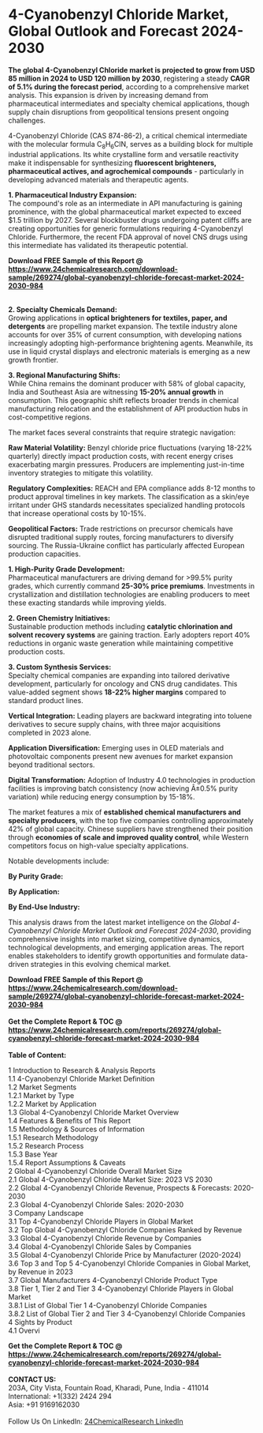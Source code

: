 <h1>4-Cyanobenzyl Chloride Market, Global Outlook and Forecast 2024-2030</h1><p><strong>The global 4-Cyanobenzyl Chloride market is projected to grow from USD 85 million in 2024 to USD 120 million by 2030</strong>, registering a steady <strong>CAGR of 5.1% during the forecast period</strong>, according to a comprehensive market analysis. This expansion is driven by increasing demand from pharmaceutical intermediates and specialty chemical applications, though supply chain disruptions from geopolitical tensions present ongoing challenges.</p><p>4-Cyanobenzyl Chloride (CAS 874-86-2), a critical chemical intermediate with the molecular formula C<sub>8</sub>H<sub>6</sub>ClN, serves as a building block for multiple industrial applications. Its white crystalline form and versatile reactivity make it indispensable for synthesizing <strong>fluorescent brighteners, pharmaceutical actives, and agrochemical compounds</strong> - particularly in developing advanced materials and therapeutic agents.</p><p><strong>1. Pharmaceutical Industry Expansion:</strong><br>
The compound's role as an intermediate in API manufacturing is gaining prominence, with the global pharmaceutical market expected to exceed $1.5 trillion by 2027. Several blockbuster drugs undergoing patent cliffs are creating opportunities for generic formulations requiring 4-Cyanobenzyl Chloride. Furthermore, the recent FDA approval of novel CNS drugs using this intermediate has validated its therapeutic potential.</p><div><b>Download FREE Sample of this Report @ 
            <a href="https://www.24chemicalresearch.com/download-sample/269274/global-cyanobenzyl-chloride-forecast-market-2024-2030-984">
            https://www.24chemicalresearch.com/download-sample/269274/global-cyanobenzyl-chloride-forecast-market-2024-2030-984</a></b></div><br><p><strong>2. Specialty Chemicals Demand:</strong><br>
Growing applications in <strong>optical brighteners for textiles, paper, and detergents</strong> are propelling market expansion. The textile industry alone accounts for over 35% of current consumption, with developing nations increasingly adopting high-performance brightening agents. Meanwhile, its use in liquid crystal displays and electronic materials is emerging as a new growth frontier.</p><p><strong>3. Regional Manufacturing Shifts:</strong><br>
While China remains the dominant producer with 58% of global capacity, India and Southeast Asia are witnessing <strong>15-20% annual growth</strong> in consumption. This geographic shift reflects broader trends in chemical manufacturing relocation and the establishment of API production hubs in cost-competitive regions.</p><p>The market faces several constraints that require strategic navigation:</p><p><strong>Raw Material Volatility:</strong> Benzyl chloride price fluctuations (varying 18-22% quarterly) directly impact production costs, with recent energy crises exacerbating margin pressures. Producers are implementing just-in-time inventory strategies to mitigate this volatility.</p><p><strong>Regulatory Complexities:</strong> REACH and EPA compliance adds 8-12 months to product approval timelines in key markets. The classification as a skin/eye irritant under GHS standards necessitates specialized handling protocols that increase operational costs by 10-15%.</p><p><strong>Geopolitical Factors:</strong> Trade restrictions on precursor chemicals have disrupted traditional supply routes, forcing manufacturers to diversify sourcing. The Russia-Ukraine conflict has particularly affected European production capacities.</p><p><strong>1. High-Purity Grade Development:</strong><br>
Pharmaceutical manufacturers are driving demand for &gt;99.5% purity grades, which currently command <strong>25-30% price premiums</strong>. Investments in crystallization and distillation technologies are enabling producers to meet these exacting standards while improving yields.</p><p><strong>2. Green Chemistry Initiatives:</strong><br>
Sustainable production methods including <strong>catalytic chlorination and solvent recovery systems</strong> are gaining traction. Early adopters report 40% reductions in organic waste generation while maintaining competitive production costs.</p><p><strong>3. Custom Synthesis Services:</strong><br>
Specialty chemical companies are expanding into tailored derivative development, particularly for oncology and CNS drug candidates. This value-added segment shows <strong>18-22% higher margins</strong> compared to standard product lines.</p><p><strong>Vertical Integration:</strong> Leading players are backward integrating into toluene derivatives to secure supply chains, with three major acquisitions completed in 2023 alone.</p><p><strong>Application Diversification:</strong> Emerging uses in OLED materials and photovoltaic components present new avenues for market expansion beyond traditional sectors.</p><p><strong>Digital Transformation:</strong> Adoption of Industry 4.0 technologies in production facilities is improving batch consistency (now achieving Â±0.5% purity variation) while reducing energy consumption by 15-18%.</p><p>The market features a mix of <strong>established chemical manufacturers and specialty producers</strong>, with the top five companies controlling approximately 42% of global capacity. Chinese suppliers have strengthened their position through <strong>economies of scale and improved quality control</strong>, while Western competitors focus on high-value specialty applications.</p><p>Notable developments include:</p><p><strong>By Purity Grade:</strong></p><p><strong>By Application:</strong></p><p><strong>By End-Use Industry:</strong></p><p>This analysis draws from the latest market intelligence on the <em>Global 4-Cyanobenzyl Chloride Market Outlook and Forecast 2024-2030</em>, providing comprehensive insights into market sizing, competitive dynamics, technological developments, and emerging application areas. The report enables stakeholders to identify growth opportunities and formulate data-driven strategies in this evolving chemical market.</p><div><b>Download FREE Sample of this Report @ 
            <a href="https://www.24chemicalresearch.com/download-sample/269274/global-cyanobenzyl-chloride-forecast-market-2024-2030-984">
            https://www.24chemicalresearch.com/download-sample/269274/global-cyanobenzyl-chloride-forecast-market-2024-2030-984</a></b></div><br><div><b>Get the Complete Report & TOC @ 
            <a href="https://www.24chemicalresearch.com/reports/269274/global-cyanobenzyl-chloride-forecast-market-2024-2030-984">
            https://www.24chemicalresearch.com/reports/269274/global-cyanobenzyl-chloride-forecast-market-2024-2030-984</a></b></div><br>
            <b>Table of Content:</b><p>1 Introduction to Research & Analysis Reports<br />
    1.1 4-Cyanobenzyl Chloride Market Definition<br />
    1.2 Market Segments<br />
        1.2.1 Market by Type<br />
        1.2.2 Market by Application<br />
    1.3 Global 4-Cyanobenzyl Chloride Market Overview<br />
    1.4 Features & Benefits of This Report<br />
    1.5 Methodology & Sources of Information<br />
        1.5.1 Research Methodology<br />
        1.5.2 Research Process<br />
        1.5.3 Base Year<br />
        1.5.4 Report Assumptions & Caveats<br />
2 Global 4-Cyanobenzyl Chloride Overall Market Size<br />
    2.1 Global 4-Cyanobenzyl Chloride Market Size: 2023 VS 2030<br />
    2.2 Global 4-Cyanobenzyl Chloride Revenue, Prospects & Forecasts: 2020-2030<br />
    2.3 Global 4-Cyanobenzyl Chloride Sales: 2020-2030<br />
3 Company Landscape<br />
    3.1 Top 4-Cyanobenzyl Chloride Players in Global Market<br />
    3.2 Top Global 4-Cyanobenzyl Chloride Companies Ranked by Revenue<br />
    3.3 Global 4-Cyanobenzyl Chloride Revenue by Companies<br />
    3.4 Global 4-Cyanobenzyl Chloride Sales by Companies<br />
    3.5 Global 4-Cyanobenzyl Chloride Price by Manufacturer (2020-2024)<br />
    3.6 Top 3 and Top 5 4-Cyanobenzyl Chloride Companies in Global Market, by Revenue in 2023<br />
    3.7 Global Manufacturers 4-Cyanobenzyl Chloride Product Type<br />
    3.8 Tier 1, Tier 2 and Tier 3 4-Cyanobenzyl Chloride Players in Global Market<br />
        3.8.1 List of Global Tier 1 4-Cyanobenzyl Chloride Companies<br />
        3.8.2 List of Global Tier 2 and Tier 3 4-Cyanobenzyl Chloride Companies<br />
4 Sights by Product<br />
    4.1 Overvi</p><div><b>Get the Complete Report & TOC @ 
            <a href="https://www.24chemicalresearch.com/reports/269274/global-cyanobenzyl-chloride-forecast-market-2024-2030-984">
            https://www.24chemicalresearch.com/reports/269274/global-cyanobenzyl-chloride-forecast-market-2024-2030-984</a></b></div><br><b>CONTACT US:</b><br>
            203A, City Vista, Fountain Road, Kharadi, Pune, India - 411014<br>
            International: +1(332) 2424 294<br>
            Asia: +91 9169162030 <br><br>
            Follow Us On LinkedIn: <a href="https://www.linkedin.com/company/24chemicalresearch/">24ChemicalResearch LinkedIn</a>